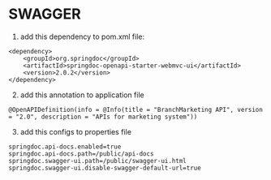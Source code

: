 # SWAGGER

1.  add this dependency to pom.xml file:
```
<dependency>
    <groupId>org.springdoc</groupId>
    <artifactId>springdoc-openapi-starter-webmvc-ui</artifactId>
    <version>2.0.2</version>
</dependency>
```
2. add this annotation to application file 
```
@OpenAPIDefinition(info = @Info(title = "BranchMarketing API", version = "2.0", description = "APIs for marketing system"))
```
3. add this configs to properties file
```
springdoc.api-docs.enabled=true
springdoc.api-docs.path=/public/api-docs
springdoc.swagger-ui.path=/public/swagger-ui.html
springdoc.swagger-ui.disable-swagger-default-url=true
```